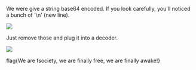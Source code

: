 We were give a string base64 encoded. If you look carefully, you'll noticed a bunch of '\n' (new line). 

<img src='https://github.com/CYBR-AH/CSAW-CTF-Qualification-Round-2015/blob/master/Crypto/zer0-day/Step_1.png'>

Just remove those and plug it into a decoder.

<img src='https://github.com/CYBR-AH/CSAW-CTF-Qualification-Round-2015/blob/master/Crypto/zer0-day/Step_2.png'>

flag{We are fsociety, we are finally free, we are finally awake!}
